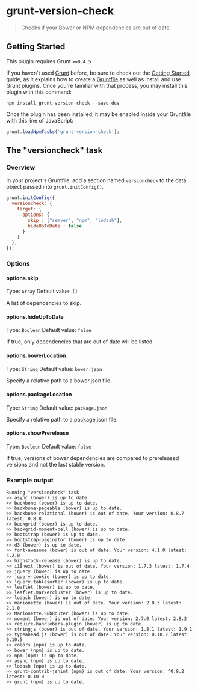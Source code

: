 # grunt-version-check

> Checks if your Bower or NPM dependencies are out of date.

## Getting Started
This plugin requires Grunt `>=0.4.5`

If you haven't used [Grunt](http://gruntjs.com/) before, be sure to check out the [Getting Started](http://gruntjs.com/getting-started) guide, as it explains how to create a [Gruntfile](http://gruntjs.com/sample-gruntfile) as well as install and use Grunt plugins. Once you're familiar with that process, you may install this plugin with this command:

```shell
npm install grunt-version-check --save-dev
```

Once the plugin has been installed, it may be enabled inside your Gruntfile with this line of JavaScript:

```js
grunt.loadNpmTasks('grunt-version-check');
```

## The "versioncheck" task

### Overview
In your project's Gruntfile, add a section named `versioncheck` to the data object passed into `grunt.initConfig()`.

```js
grunt.initConfig({
  versioncheck: {
    target: {
      options: {
        skip : ["semver", "npm", "lodash"],
        hideUpToDate : false
      }
    }
  },
});
```

### Options

#### options.skip
Type: `Array`
Default value: `[]`

A list of dependencies to skip.

#### options.hideUpToDate
Type: `Boolean`
Default value: `false`

If true, only dependencies that are out of date will be listed.

#### options.bowerLocation
Type: `String`
Default value: `bower.json`

Specify a relative path to a bower.json file.

#### options.packageLocation
Type: `String`
Default value: `package.json`

Specify a relative path to a package.json file.

#### options.showPrerelease
Type: `Boolean`
Default value: `false`

If true, versions of bower dependencies are compared to prereleased versions and not the last stable version.

### Example output
```
Running "versioncheck" task
>> async (bower) is up to date.
>> backbone (bower) is up to date.
>> backbone-pageable (bower) is up to date.
>> backbone-relational (bower) is out of date. Your version: 0.8.7 latest: 0.8.8
>> backgrid (bower) is up to date.
>> backgrid-moment-cell (bower) is up to date.
>> bootstrap (bower) is up to date.
>> bootstrap-paginator (bower) is up to date.
>> d3 (bower) is up to date.
>> font-awesome (bower) is out of date. Your version: 4.1.0 latest: 4.2.0
>> highstock-release (bower) is up to date.
>> i18next (bower) is out of date. Your version: 1.7.3 latest: 1.7.4
>> jquery (bower) is up to date.
>> jquery-cookie (bower) is up to date.
>> jquery.tablesorter (bower) is up to date.
>> leaflet (bower) is up to date.
>> leaflet.markercluster (bower) is up to date.
>> lodash (bower) is up to date.
>> marionette (bower) is out of date. Your version: 2.0.3 latest: 2.1.0
>> Marionette.SubRouter (bower) is up to date.
>> moment (bower) is out of date. Your version: 2.7.0 latest: 2.8.2
>> require-handlebars-plugin (bower) is up to date.
>> stringjs (bower) is out of date. Your version: 1.8.1 latest: 1.9.1
>> typeahead.js (bower) is out of date. Your version: 0.10.2 latest: 0.10.5
>> colors (npm) is up to date.
>> bower (npm) is up to date.
>> npm (npm) is up to date.
>> async (npm) is up to date.
>> lodash (npm) is up to date.
>> grunt-contrib-jshint (npm) is out of date. Your version: ^0.9.2 latest: 0.10.0
>> grunt (npm) is up to date.
```
